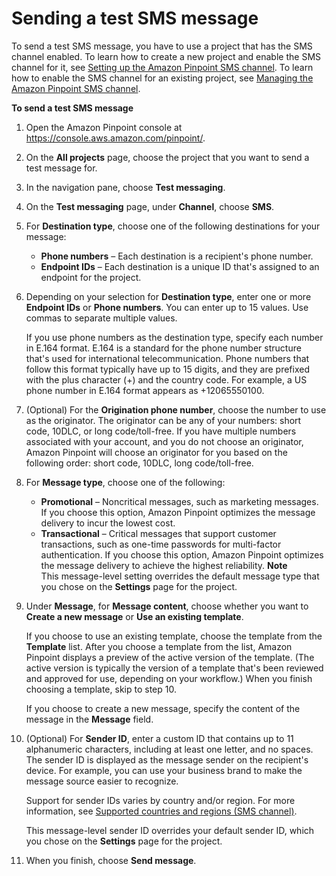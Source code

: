 # Sending a test SMS message<a name="messages-sms"></a>

To send a test SMS message, you have to use a project that has the SMS channel enabled\. To learn how to create a new project and enable the SMS channel for it, see [Setting up the Amazon Pinpoint SMS channel](channels-sms-setup.md)\. To learn how to enable the SMS channel for an existing project, see [Managing the Amazon Pinpoint SMS channel](channels-sms-manage.md)\.

**To send a test SMS message**

1. Open the Amazon Pinpoint console at [https://console\.aws\.amazon\.com/pinpoint/](https://console.aws.amazon.com/pinpoint/)\.

1. On the **All projects** page, choose the project that you want to send a test message for\.

1. In the navigation pane, choose **Test messaging**\.

1. On the **Test messaging** page, under **Channel**, choose **SMS**\.

1. For **Destination type**, choose one of the following destinations for your message:
   + **Phone numbers** – Each destination is a recipient's phone number\.
   + **Endpoint IDs** – Each destination is a unique ID that's assigned to an endpoint for the project\.

1. Depending on your selection for **Destination type**, enter one or more **Endpoint IDs** or **Phone numbers**\. You can enter up to 15 values\. Use commas to separate multiple values\.

   If you use phone numbers as the destination type, specify each number in E\.164 format\. E\.164 is a standard for the phone number structure that's used for international telecommunication\. Phone numbers that follow this format typically have up to 15 digits, and they are prefixed with the plus character \(\+\) and the country code\. For example, a US phone number in E\.164 format appears as \+12065550100\.

1. \(Optional\) For the **Origination phone number**, choose the number to use as the originator\. The originator can be any of your numbers: short code, 10DLC, or long code/toll\-free\. If you have multiple numbers associated with your account, and you do not choose an originator, Amazon Pinpoint will choose an originator for you based on the following order: short code, 10DLC, long code/toll\-free\. 

1. For **Message type**, choose one of the following:
   + **Promotional** – Noncritical messages, such as marketing messages\. If you choose this option, Amazon Pinpoint optimizes the message delivery to incur the lowest cost\.
   + **Transactional** – Critical messages that support customer transactions, such as one\-time passwords for multi\-factor authentication\. If you choose this option, Amazon Pinpoint optimizes the message delivery to achieve the highest reliability\.
**Note**  
This message\-level setting overrides the default message type that you chose on the **Settings** page for the project\.

1. Under **Message**, for **Message content**, choose whether you want to **Create a new message** or **Use an existing template**\. 

   If you choose to use an existing template, choose the template from the **Template** list\. After you choose a template from the list, Amazon Pinpoint displays a preview of the active version of the template\. \(The active version is typically the version of a template that's been reviewed and approved for use, depending on your workflow\.\) When you finish choosing a template, skip to step 10\.

   If you choose to create a new message, specify the content of the message in the **Message** field\.

1. \(Optional\) For **Sender ID**, enter a custom ID that contains up to 11 alphanumeric characters, including at least one letter, and no spaces\. The sender ID is displayed as the message sender on the recipient's device\. For example, you can use your business brand to make the message source easier to recognize\.

   Support for sender IDs varies by country and/or region\. For more information, see [Supported countries and regions \(SMS channel\)](channels-sms-countries.md)\.

   This message\-level sender ID overrides your default sender ID, which you chose on the **Settings** page for the project\.

1. When you finish, choose **Send message**\.